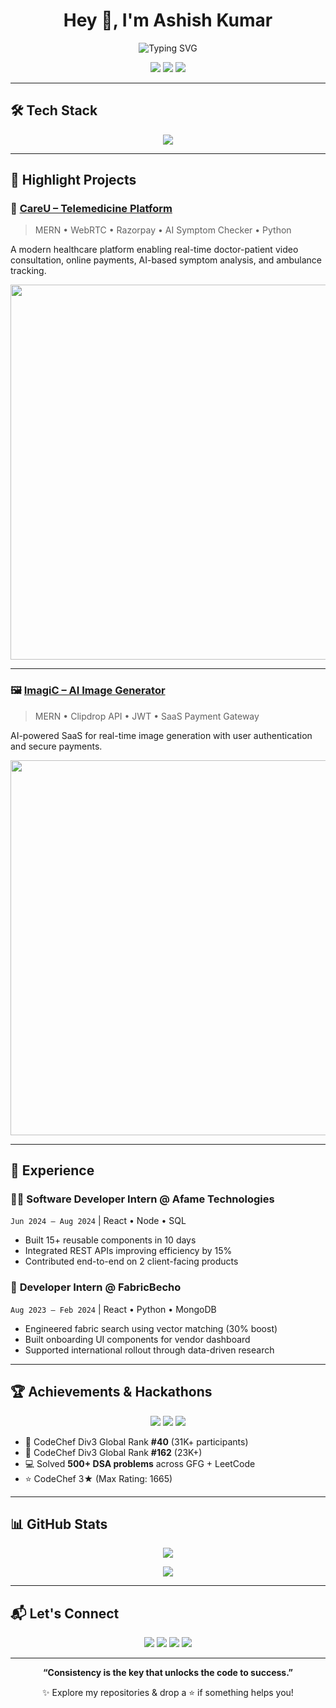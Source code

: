 <h1 align="center">Hey 👋, I'm Ashish Kumar</h1>

<p align="center">
  <img src="https://readme-typing-svg.herokuapp.com?font=Fira+Code&weight=600&size=24&pause=1000&color=00FFAA&center=true&vCenter=true&width=500&lines=Full+Stack+Developer;Competitive+Programmer;MERN+Stack+Engineer;Tech+Explorer+%F0%9F%9A%80" alt="Typing SVG" />
</p>

<p align="center">
  <a href="https://portfolio-six-roan-97.vercel.app/"><img src="https://img.shields.io/badge/Portfolio-%23000000?style=for-the-badge&logo=vercel&logoColor=white" /></a>
  <a href="https://github.com/ASH-ION-01"><img src="https://img.shields.io/badge/GitHub-%2312100E?style=for-the-badge&logo=github&logoColor=white" /></a>
  <a href="https://www.linkedin.com/in/ashish-kumar-157051226/"><img src="https://img.shields.io/badge/LinkedIn-%230077B5?style=for-the-badge&logo=linkedin&logoColor=white" /></a>
</p>

---

## 🛠 Tech Stack

<p align="center">
  <img src="https://skillicons.dev/icons?i=cpp,python,js,react,nextjs,nodejs,express,mongodb,tailwind,git,postman,vite" />
</p>

---

## 🌟 Highlight Projects

### 💊 [CareU – Telemedicine Platform](https://careu.vercel.app/)
> MERN • WebRTC • Razorpay • AI Symptom Checker • Python

A modern healthcare platform enabling real-time doctor-patient video consultation, online payments, AI-based symptom analysis, and ambulance tracking.

<p align="center">
  <img src="https://via.placeholder.com/600x300.png?text=CareU+App+Preview" width="600" />
</p>

---

### 🖼️ [ImagiC – AI Image Generator](https://github.com/ASH-ION-01/ImagiC)
> MERN • Clipdrop API • JWT • SaaS Payment Gateway

AI-powered SaaS for real-time image generation with user authentication and secure payments.

<p align="center">
  <img src="https://via.placeholder.com/600x300.png?text=ImagiC+App+Preview" width="600" />
</p>

---

## 💼 Experience

### 👨‍💻 **Software Developer Intern** @ Afame Technologies  
`Jun 2024 – Aug 2024` | React • Node • SQL  
- Built 15+ reusable components in 10 days  
- Integrated REST APIs improving efficiency by 15%  
- Contributed end-to-end on 2 client-facing products  

### 🧵 **Developer Intern** @ FabricBecho  
`Aug 2023 – Feb 2024` | React • Python • MongoDB  
- Engineered fabric search using vector matching (30% boost)  
- Built onboarding UI components for vendor dashboard  
- Supported international rollout through data-driven research  

---

## 🏆 Achievements & Hackathons

<p align="center">
  <img src="https://img.shields.io/badge/Citi%20Innovation%20Challenge-Top%203%20of%2028k-%23FFD700?style=for-the-badge" />
  <img src="https://img.shields.io/badge/BFF%20Hackathon-Top%205%20Govt.%20of%20India-%2300C7A9?style=for-the-badge" />
  <img src="https://img.shields.io/badge/Google%20Cloud-Practitioner%20Certified-%234285F4?style=for-the-badge" />
</p>

- 🏅 CodeChef Div3 Global Rank **#40** (31K+ participants)  
- 🏅 CodeChef Div3 Global Rank **#162** (23K+)  
- 💻 Solved **500+ DSA problems** across GFG + LeetCode  
- ⭐️ CodeChef 3★ (Max Rating: 1665)  

---

## 📊 GitHub Stats

<p align="center">
  <img src="https://github-readme-streak-stats.herokuapp.com?user=ASH-ION-01&theme=radical" />
</p>

<p align="center">
  <img src="https://github-profile-summary-cards.vercel.app/api/cards/profile-details?username=ASH-ION-01&theme=monokai" />
</p>

---

## 📬 Let's Connect

<p align="center">
  <a href="mailto:Ashishableo12@gmail.com"><img src="https://img.shields.io/badge/Gmail-D14836?style=for-the-badge&logo=gmail&logoColor=white" /></a>
  <a href="https://github.com/ASH-ION-01"><img src="https://img.shields.io/badge/GitHub-100000?style=for-the-badge&logo=github&logoColor=white" /></a>
  <a href="https://www.linkedin.com/in/ashish-kumar-157051226/"><img src="https://img.shields.io/badge/LinkedIn-0077B5?style=for-the-badge&logo=linkedin&logoColor=white" /></a>
  <a href="https://portfolio-six-roan-97.vercel.app/"><img src="https://img.shields.io/badge/Portfolio-000000?style=for-the-badge&logo=vercel&logoColor=white" /></a>
</p>

---

<p align="center"><strong>“Consistency is the key that unlocks the code to success.”</strong></p>

<p align="center">✨ Explore my repositories & drop a ⭐ if something helps you!</p>
